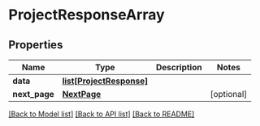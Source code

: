 # ProjectResponseArray

## Properties
Name | Type | Description | Notes
------------ | ------------- | ------------- | -------------
**data** | [**list[ProjectResponse]**](ProjectResponse.md) |  | 
**next_page** | [**NextPage**](NextPage.md) |  | [optional] 

[[Back to Model list]](../README.md#documentation-for-models) [[Back to API list]](../README.md#documentation-for-api-endpoints) [[Back to README]](../README.md)

